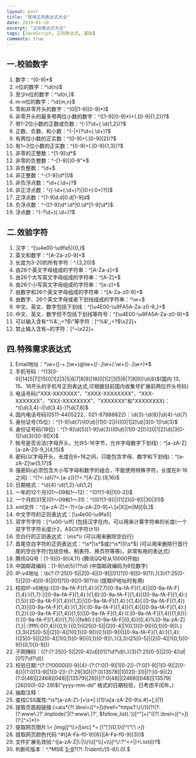 ```yaml
---
layout: post
title: "常用正则表达式大全"
date: 2019-01-10
excerpt: "正则表达式大全"
tags: [JavaScript, 正则表达式, 基础]
comments: true
---
```


## 一.校验数字
1. 数字：^[0-9]*$
2. n位的数字：^\d{n}$
3. 至少n位的数字：^\d{n,}$
4. m-n位的数字：^\d{m,n}$
5. 零和非零开头的数字：^(0|[1-9][0-9]*)$
6. 非零开头的最多带两位小数的数字：^([1-9][0-9]*)+(.[0-9]{1,2})?$
7. 带1-2位小数的正数或负数：^(\-)?\d+(\.\d{1,2})?$
8. 正数、负数、和小数：^(\-|\+)?\d+(\.\d+)?$
9. 有两位小数的正实数：^[0-9]+(.[0-9]{2})?$
10. 有1~3位小数的正实数：^[0-9]+(.[0-9]{1,3})?$
11. 非零的正整数：^[1-9]\d*$
12. 非零的负整数：^\-[1-9][]0-9"*$
13. 非负整数：^\d+$
14. 非正整数：^-[1-9]\d*|0$
15. 非负浮点数：^\d+(\.\d+)?$
16. 非正浮点数：^((-\d+(\.\d+)?)|(0+(\.0+)?))$
17. 正浮点数：^[1-9]d.d|0.d[1-9]d$
18. 负浮点数：^-([1-9]\d*\.\d*|0\.\d*[1-9]\d*)$
19. 浮点数：^(-?\d+)(\.\d+)?$
## 二.效验字符
1. 汉字：^[\u4e00-\u9fa5]{0,}$
2. 英文和数字：^[A-Za-z0-9]+$
3. 长度为3-20的所有字符：^.{3,20}$
4. 由26个英文字母组成的字符串：^[A-Za-z]+$
5. 由26个大写英文字母组成的字符串：^[A-Z]+$
6. 由26个小写英文字母组成的字符串：^[a-z]+$
7. 由数字和26个英文字母组成的字符串：^[A-Za-z0-9]+$
8. 由数字、26个英文字母或者下划线组成的字符串：^\w+$
9. 中文、英文、数字包括下划线：^[\u4E00-\u9FA5A-Za-z0-9_]+$
10. 中文、英文、数字但不包括下划线等符号：^[\u4E00-\u9FA5A-Za-z0-9]+$
11. 可以输入含有^%&',;=?$\"等字符：[^%&',;=?$\x22]+
12. 禁止输入含有\~的字符：[^~\x22]+
## 四.特殊需求表达式
1. Email地址：^\w+([-+.]\w+)*@\w+([-.]\w+)*\.\w+([-.]\w+)*$
2. 手机号码：^(13[0-9]|14[5|7]|15[0|1|2|3|5|6|7|8|9]|18[0|1|2|3|5|6|7|8|9])\\d{8}$(国内 13、15、18开头的手机号正则表达式,可根据目前国内收集号扩展前两位开头号码）
3. 电话号码("XXX-XXXXXXX"、"XXXX-XXXXXXXX"、"XXX-XXXXXXX"、"XXX-XXXXXXXX"、"XXXXXXX"和"XXXXXXXX)：^(\(\d{3,4}-)|\d{3.4}-)?\d{7,8}$
4. 国内电话号码(0511-4405222、021-87888822)：\d{3}-\d{8}|\d{4}-\d{7}
5. 身份证号(15位）：^[1-9]\\d{7}((0\\d)|(1[0-2]))(([0|1|2]\\d)|3[0-1])\\d{3}$
6. 身份证号码(18位)：^[1-9]\\d{5}[1-9]\\d{3}((0\\d)|(1[0-2]))(([0|1|2]\\d)|3[0-1])\\d{3}([0-9]|X)$
7. 帐号是否合法(字母开头，允许5-16字节，允许字母数字下划线)：^[a-zA-Z][a-zA-Z0-9_]{4,15}$
8. 密码(以字母开头，长度在6~18之间，只能包含字母、数字和下划线)：^[a-zA-Z]\w{5,17}$
9. 强密码(必须包含大小写字母和数字的组合，不能使用特殊字符，长度在8-16之间)：^(?=.*\d)(?=.*[a-z])(?=.*[A-Z]).{8,16}$
10. 日期格式：^\d{4}-\d{1,2}-\d{1,2}
11. 一年的12个月(01～09和1～12)：^(0?[1-9]|1[0-2])$
12. 一个月的31天(01～09和1～31)：^((0?[1-9])|((1|2)[0-9])|30|31)$
13. xml文件：^([a-zA-Z]+-?)+[a-zA-Z0-9]+\\.[x|X][m|M][l|L]$
14. 中文字符的正则表达式：[\u4e00-\u9fa5]
15. 双字节字符：[^\x00-\xff] (包括汉字在内，可以用来计算字符串的长度(一个双字节字符长度计2，ASCII字符计1))
16. 空白行的正则表达式：\n\s*\r (可以用来删除空白行)
17. 首尾空白字符的正则表达式：^\s*|\s*$或(^\s*)|(\s*$) (可以用来删除行首行尾的空白字符(包括空格、制表符、换页符等等)，非常有用的表达式)
18. 腾讯QQ号：[1-9][0-9]{4,11} (腾讯QQ号从10000开始)
19. 中国邮政编码：[1-9]\d{5}(?!\d) (中国邮政编码为6位数字)
20. IP-v4地址：\\b(?:(?:25[0-5]|2[0-4][0-9]|[01]?[0-9][0-9]?)\\.){3}(?:25[0-5]|2[0-4][0-9]|[01]?[0-9][0-9]?)\\b (提取IP地址时有用)
21. 校验IP-v6地址:(([0-9a-fA-F]{1,4}:){7,7}[0-9a-fA-F]{1,4}|([0-9a-fA-F]{1,4}:){1,7}:|([0-9a-fA-F]{1,4}:){1,6}:[0-9a-fA-F]{1,4}|([0-9a-fA-F]{1,4}:){1,5}(:[0-9a-fA-F]{1,4}){1,2}|([0-9a-fA-F]{1,4}:){1,4}(:[0-9a-fA-F]{1,4}){1,3}|([0-9a-fA-F]{1,4}:){1,3}(:[0-9a-fA-F]{1,4}){1,4}|([0-9a-fA-F]{1,4}:){1,2}(:[0-9a-fA-F]{1,4}){1,5}|[0-9a-fA-F]{1,4}:((:[0-9a-fA-F]{1,4}){1,6})|:((:[0-9a-fA-F]{1,4}){1,7}|:)|fe80:(:[0-9a-fA-F]{0,4}){0,4}%[0-9a-zA-Z]{1,}|::(ffff(:0{1,4}){0,1}:){0,1}((25[0-5]|(2[0-4]|1{0,1}[0-9]){0,1}[0-9])\\.){3,3}(25[0-5]|(2[0-4]|1{0,1}[0-9]){0,1}[0-9])|([0-9a-fA-F]{1,4}:){1,4}:((25[0-5]|(2[0-4]|1{0,1}[0-9]){0,1}[0-9])\\.){3,3}(25[0-5]|(2[0-4]|1{0,1}[0-9]){0,1}[0-9]))
22. 子网掩码：((?:(?:25[0-5]|2[0-4]\\d|[01]?\\d?\\d)\\.){3}(?:25[0-5]|2[0-4]\\d|[01]?\\d?\\d))
23. 校验日期:^(?:(?!0000)[0-9]{4}-(?:(?:0[1-9]|1[0-2])-(?:0[1-9]|1[0-9]|2[0-8])|(?:0[13-9]|1[0-2])-(?:29|30)|(?:0[13578]|1[02])-31)|(?:[0-9]{2}(?:0[48]|[2468][048]|[13579][26])|(?:0[48]|[2468][048]|[13579][26])00)-02-29)$(“yyyy-mm-dd“ 格式的日期校验，已考虑平闰年。)
24. 抽取注释：<!--(.*?)-->
25. 查找CSS属性:^\\s*[a-zA-Z\\-]+\\s*[:]{1}\\s[a-zA-Z0-9\\s.#]+[;]{1}
26. 提取页面超链接:(<a\\s*(?!.*\\brel=)[^>]*)(href="https?:\\/\\/)((?!(?:(?:www\\.)?'.implode('|(?:www\\.)?', $follow_list).'))[^"]+)"((?!.*\\brel=)[^>]*)(?:[^>]*)>
27. 提取网页图片:\\< *[img][^\\\\>]*[src] *= *[\\"\\']{0,1}([^\\"\\'\\ >]*)
28. 提取网页颜色代码:^#([A-Fa-f0-9]{6}|[A-Fa-f0-9]{3})$
29. 文件扩展名效验:^([a-zA-Z]\\:|\\\\)\\\\([^\\\\]+\\\\)*[^\\/:*?"<>|]+\\.txt(l)?$
30. 判断IE版本：^.*MSIE [5-8](?:\\.[0-9]+)?(?!.*Trident\\/[5-9]\\.0).*$